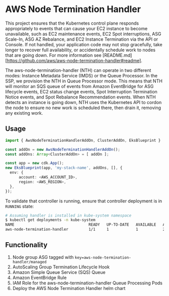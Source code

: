 # AWS Node Termination Handler

This project ensures that the Kubernetes control plane responds appropriately to events that can cause your EC2 instance to become unavailable, such as EC2 maintenance events, EC2 Spot interruptions, ASG Scale-In, ASG AZ Rebalance, and EC2 Instance Termination via the API or Console. If not handled, your application code may not stop gracefully, take longer to recover full availability, or accidentally schedule work to nodes that are going down. For more information see [README.md][https://github.com/aws/aws-node-termination-handler#readme].

The aws-node-termination-handler (NTH) can operate in two different modes: Instance Metadata Service (IMDS) or the Queue Processor. In the SSP, we provision the NTH in Queue Processor mode. This means that NTH will monitor an SQS queue of events from Amazon EventBridge for ASG lifecycle events, EC2 status change events, Spot Interruption Termination Notice events, and Spot Rebalance Recommendation events. When NTH detects an instance is going down, NTH uses the Kubernetes API to cordon the node to ensure no new work is scheduled there, then drain it, removing any existing work.

## Usage

```typescript
import { AwsNodeTerminationHandlerAddOn, ClusterAddOn, EksBlueprint }  from '@aws-quickstart/ssp-amazon-eks';

const addOn = new AwsNodeTerminationHandlerAddOn();
const addOns: Array<ClusterAddOn> = [ addOn ];

const app = new cdk.App();
new EksBlueprint(app, 'my-stack-name', addOns, [], {
  env: {
      account: <AWS_ACCOUNT_ID>,
      region: <AWS_REGION>,
  },
});
```

To validate that controller is running, ensure that controller deployment is in `RUNNING` state:

```bash
# Assuming handler is installed in kube-system namespace
$ kubectl get deployments -n kube-system
NAME                                 READY   UP-TO-DATE   AVAILABLE   AGE
aws-node-termination-handler         1/1     1            1           23m
```

## Functionality

1. Node group ASG tagged with `key=aws-node-termination-handler/managed`
2. AutoScaling Group Termination Lifecycle Hook
3. Amazon Simple Queue Service (SQS) Queue
4. Amazon EventBridge Rule
5. IAM Role for the aws-node-termination-handler Queue Processing Pods
6. Deploy the AWS Node Termination Handler helm chart
